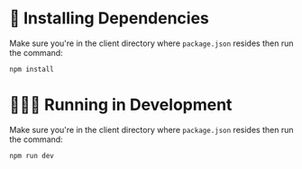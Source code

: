 # 🔧 Installing Dependencies
Make sure you're in the client directory where `package.json` resides then run the command:
```
npm install
```

# 👨🏻‍💻 Running in Development
Make sure you're in the client directory where `package.json` resides then run the command:
```
npm run dev
```